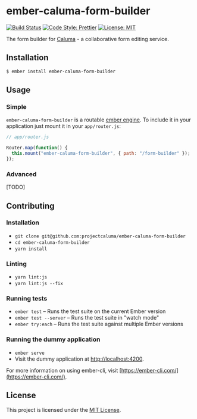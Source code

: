 # ember-caluma-form-builder

[![Build Status](https://travis-ci.com/projectcaluma/ember-caluma-form-builder.svg?branch=master)](https://travis-ci.com/projectcaluma/ember-caluma-form-builder)
[![Code Style: Prettier](https://img.shields.io/badge/code_style-prettier-ff69b4.svg)](https://github.com/prettier/prettier)
[![License: MIT](https://img.shields.io/badge/License-MIT-blue.svg)](https://opensource.org/licenses/MIT)

The form builder for [Caluma](https://projectcaluma.github.io) - a collaborative form editing service.

## Installation

```bash
$ ember install ember-caluma-form-builder
```

## Usage

### Simple

`ember-caluma-form-builder` is a routable [ember engine](http://ember-engines.com). To include it in your application just mount it in your `app/router.js`:

```javascript
// app/router.js

Router.map(function() {
  this.mount("ember-caluma-form-builder", { path: "/form-builder" });
});
```

### Advanced

[TODO]

## Contributing

### Installation

- `git clone git@github.com:projectcaluma/ember-caluma-form-builder`
- `cd ember-caluma-form-builder`
- `yarn install`

### Linting

- `yarn lint:js`
- `yarn lint:js --fix`

### Running tests

- `ember test` – Runs the test suite on the current Ember version
- `ember test --server` – Runs the test suite in "watch mode"
- `ember try:each` – Runs the test suite against multiple Ember versions

### Running the dummy application

- `ember serve`
- Visit the dummy application at [http://localhost:4200](http://localhost:4200).

For more information on using ember-cli, visit [https://ember-cli.com/](https://ember-cli.com/).

## License

This project is licensed under the [MIT License](LICENSE.md).
